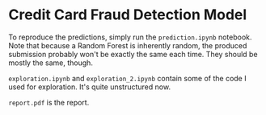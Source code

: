 # Credit Card Fraud Detection Model

To reproduce the predictions, simply run the `prediction.ipynb` notebook. Note that because a Random Forest is inherently random, the produced submission probably won't be exactly the same each time. They should be mostly the same, though.

`exploration.ipynb` and `exploration_2.ipynb` contain some of the code I used for exploration. It's quite unstructured now.

`report.pdf` is the report.
